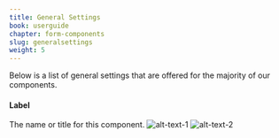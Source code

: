 ```yaml
---
title: General Settings
book: userguide
chapter: form-components
slug: generalsettings
weight: 5
---
```

Below is a list of general settings that are offered for the majority of our components. 

#### Label

The name or title for this component.
![alt-text-1](/assets/img//general/textfield1.png) ![alt-text-2](/assets/img//general/textfield2.png)

